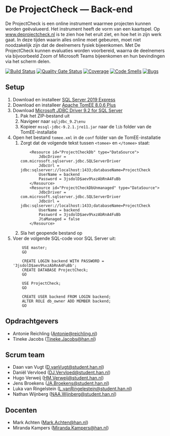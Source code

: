 # De ProjectCheck — Back-end
De ProjectCheck is een online instrument waarmee projecten kunnen worden geëvalueerd. Het instrument heeft de vorm van een kaartspel.
Op www.deprojectcheck.nl is te zien hoe het eruit ziet, en hoe het in zijn werk gaat. In deze tijden waarin alles online moet gebeuren,
moet niet noodzakelijk zijn dat de deelnemers fysiek bijeenkomen. Met De ProjectCheck kunnen evaluaties worden voorbereid, waarna de
deelnemers via bijvoorbeeld Zoom of Microsoft Teams bijeenkomen en hun bevindingen via het scherm delen.

[![Build Status](https://jenkins.aimsites.nl/buildStatus/icon?job=%28OOSE+2020-2021-s2+Buizerd%29+De+ProjectCheck+-+Back-end)](https://jenkins.aimsites.nl/job/(OOSE%202020-2021-s2%20Buizerd)%20De%20ProjectCheck%20-%20Back-end/)
[![Quality Gate Status](https://sonarqube.aimsites.nl/api/project_badges/measure?project=nl.han.oose.buizerd%3Aprojectcheck-backend&metric=alert_status)](https://sonarqube.aimsites.nl/dashboard?id=nl.han.oose.buizerd%3Aprojectcheck-backend)
[![Coverage](https://sonarqube.aimsites.nl/api/project_badges/measure?project=nl.han.oose.buizerd%3Aprojectcheck-backend&metric=coverage)](https://sonarqube.aimsites.nl/dashboard?id=nl.han.oose.buizerd%3Aprojectcheck-backend)
[![Code Smells](https://sonarqube.aimsites.nl/api/project_badges/measure?project=nl.han.oose.buizerd%3Aprojectcheck-backend&metric=code_smells)](https://sonarqube.aimsites.nl/dashboard?id=nl.han.oose.buizerd%3Aprojectcheck-backend)
[![Bugs](https://sonarqube.aimsites.nl/api/project_badges/measure?project=nl.han.oose.buizerd%3Aprojectcheck-backend&metric=bugs)](https://sonarqube.aimsites.nl/dashboard?id=nl.han.oose.buizerd%3Aprojectcheck-backend)

## Setup
1. Download en installeer [SQL Server 2019 Express](https://go.microsoft.com/fwlink/?linkid=866658)
2. Download en installeer [Apache TomEE 8.0.6 Plus](https://www.apache.org/dyn/closer.cgi/tomee/tomee-8.0.6/apache-tomee-8.0.6-plus.zip)
3. Download [Microsoft JDBC Driver 9.2 for SQL Server](https://go.microsoft.com/fwlink/?linkid=2155948)
    1. Pak het ZIP-bestand uit
    2. Navigeer naar `sqljdbc_9.2\enu`
    3. Kopieer `mssql-jdbc-9.2.1.jre11.jar` naar de `lib` folder van de TomEE-installatie
4. Open het bestand `tomee.xml` in de `conf` folder van de TomEE-installatie
    1. Zorgt dat de volgende tekst tussen `<tomee>` en `</tomee>` staat:
        ```
            <Resource id="ProjectCheckDb" type="DataSource">
                JdbcDriver = com.microsoft.sqlserver.jdbc.SQLServerDriver
                JdbcUrl = jdbc:sqlserver://localhost:1433;databaseName=ProjectCheck
                UserName = backend
                Password = 3jsdolD$aev9%xzAbRnA4FuBb
            </Resource>
            <Resource id="ProjectCheckDbUnmanaged" type="DataSource">
                JdbcDriver = com.microsoft.sqlserver.jdbc.SQLServerDriver
                JdbcUrl = jdbc:sqlserver://localhost:1433;databaseName=ProjectCheck
                UserName = backend
                Password = 3jsdolD$aev9%xzAbRnA4FuBb
                JtaManaged = false
            </Resource>
        ```
    2. Sla het geopende bestand op
5. Voer de volgende SQL-code voor SQL Server uit:
    ```
        USE master;
        GO

        CREATE LOGIN backend WITH PASSWORD = '3jsdolD$aev9%xzAbRnA4FuBb';
        CREATE DATABASE ProjectCheck;
        GO

        USE ProjectCheck;
        GO

        CREATE USER backend FROM LOGIN backend;
        ALTER ROLE db_owner ADD MEMBER backend;
        GO
    ```

## Opdrachtgevers
- Antonie Reichling (<Antonie@reichling.nl>)
- Tineke Jacobs (<Tineke.Jacobs@han.nl>)

## Scrum team
- Daan van Vugt (<D.vanVugt@student.han.nl>)
- Daniël Vervloed (<DJ.Vervloed@student.han.nl>)
- Hugo Verweij (<HM.Verweij@student.han.nl>)
- Jens Broekens (<JA.Broekens@student.han.nl>)
- Luka van Ringelstein (<L.vanRingelestein@student.han.nl>)
- Nathan Wijnberg (<NAA.Wijnberg@student.han.nl>)

## Docenten
- Mark Achten (<Mark.Achten@han.nl>)
- Miranda Kampers (<Miranda.Kampers@han.nl>)
